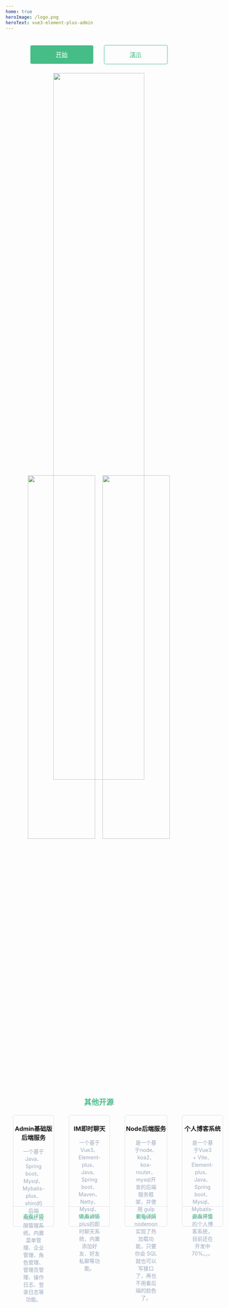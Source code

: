 ```yaml
---
home: true
heroImage: /logo.png
heroText: vue3-element-plus-admin
---
```


<div class="btn-box">
  <a href="./views/start/" class="start">开始</a>
  <a href="http://admin.gumingchen.icu" target="blank" class="demo">演示</a>
</div>

<div class="img-box">
  <img class="home-img" src="http://oss.gumingchen.icu/frame/home.jpg" />
  <img class="personal-img" src="http://oss.gumingchen.icu/frame/personal.jpg" />
  <img class="file-img" src="http://oss.gumingchen.icu/frame/file.jpg" />
</div>

<div class="other-title">其他开源</div>
<div class="other-box">
  <div>
    <h3>Admin基础版后端服务</h3>
    <p>一个基于Java、Spring boot、Mysql、Mybatis-plus、shiro的后端 RBAC 权限管理系统。内置菜单管理、企业管理、角色管理、管理员管理、操作日志、登录日志等功能。</p>
    <a href="https://github.com/gmingchen/java-spring-boot-admin" target="blank">查看详情</a>
  </div>
  <div>
    <h3>IM即时聊天</h3>
    <p>一个基于Vue3、Element-plus、Java、Spring boot、Maven、Netty、Mysql、Mybatis-plus的即时聊天系统，内置添加好友、好友私聊等功能。</p>
    <a href="https://github.com/gmingchen/vue3-element-plus-im" target="blank">查看详情</a>
  </div>
  <div>
    <h3>Node后端服务</h3>
    <p>是一个基于node、koa2、koa-router、mysql开发的后端服务框架，并使用 gulp 和 gulp-nodemon 实现了热加载功能，只要你会 SQL 就也可以写接口了，再也不用看后端的脸色了。</p>
    <a href="https://github.com/gmingchen/node-server" target="blank">查看详情</a>
  </div>
  <div>
    <h3>个人博客系统</h3>
    <p>是一个基于Vue3 + Vite、Element-plus、Java、Spring boot、Mysql、Mybatis-plus开发的个人博客系统，目前还在开发中 70%。。。</p>
    <a href="https://github.com/gmingchen/vue3-element-plus-blog" target="blank">查看详情</a>
  </div>
</div>

<style>
.home {
  max-width: 1200px!important;
}
.home .hero img {
  height: 200px;
}
.home .hero .description {
  font-size: 14px!important;
}

.btn-box {
  height: 100px;
  width: 400px;
  margin: 0 auto;
  display: flex;
  justify-content: space-around;
  align-items: center;
}
.btn-box a {
  display: inline-block;
  height: 50px;
  width: 170px;
  line-height: 50px;
  text-align:center;
  font-size: 1rem;
  border-radius: 4px;
}
.btn-box .start {
  background: #46bd87;
  color: #fff;
}
.btn-box .start:hover {
  background: #7dd0ab
}
.btn-box .demo {
  border: 1px solid #46bd87;
  color: #46bd87;
}
.btn-box .demo:hover {
  background: rgba(19, 206, 102, 0.15)
}

.img-box {
  position: relative;
  margin-bottom: 40px;
  text-align: center;
}
.img-box .home-img {
  position: relative;
  width: 70%;
  z-index: 10;
}
.img-box .personal-img {
  position: absolute;
  width: 60%;
  left: 0;
  bottom: 4px;
  z-index: 0;
}
.img-box .file-img {
  position: absolute;
  width: 60%;
  right: 0;
  bottom: 4px;
  z-index: 0;
}

.other-title {
  font-size: 1.25rem;
  line-height: 1.75rem;
  font-weight: 700;
  text-align: center;
  color: #46bd87;
}
.other-box {
  margin: 20px 0 40px 0;
  display: flex;
  justify-content: space-around;
}
.other-box > div {
  position: relative;
  bottom: 0px;
  margin: 0 20px;
  height: 300px;
  width: 260px;
  border: 1px solid #dcdfe6;
  border-radius: 5px;
  text-align: center;
  transition: all .3s ease-in-out;
}
.other-box > div:hover {
  bottom: 6px;
  box-shadow:0 12px 32px 4px #edeff53d,0 8px 20px #edeff57a;
}
.other-box > div > p {
  font-size: 14px;
  color: #99a9bf;
  padding: 0 25px;
  line-height: 20px;
}
.other-box > div > a {
  height: 53px;
  line-height: 52px;
  font-size: 14px;
  color: #46bd87;
  text-align: center;
  border: 0;
  border-top: 1px solid #dcdfe6;
  padding: 0;
  cursor: pointer;
  width: 100%;
  position: absolute;
  bottom: 0;
  left: 0;
  border-radius: 0 0 5px 5px;
  transition: all .3s;
  text-decoration: none;
  display: block;
}
.other-box > div > a:hover {
  color: white;
  background: #46bd87;
}
</style>
